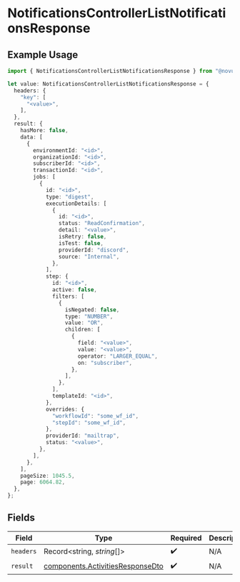 # NotificationsControllerListNotificationsResponse

## Example Usage

```typescript
import { NotificationsControllerListNotificationsResponse } from "@novu/api/models/operations";

let value: NotificationsControllerListNotificationsResponse = {
  headers: {
    "key": [
      "<value>",
    ],
  },
  result: {
    hasMore: false,
    data: [
      {
        environmentId: "<id>",
        organizationId: "<id>",
        subscriberId: "<id>",
        transactionId: "<id>",
        jobs: [
          {
            id: "<id>",
            type: "digest",
            executionDetails: [
              {
                id: "<id>",
                status: "ReadConfirmation",
                detail: "<value>",
                isRetry: false,
                isTest: false,
                providerId: "discord",
                source: "Internal",
              },
            ],
            step: {
              id: "<id>",
              active: false,
              filters: [
                {
                  isNegated: false,
                  type: "NUMBER",
                  value: "OR",
                  children: [
                    {
                      field: "<value>",
                      value: "<value>",
                      operator: "LARGER_EQUAL",
                      on: "subscriber",
                    },
                  ],
                },
              ],
              templateId: "<id>",
            },
            overrides: {
              "workflowId": "some_wf_id",
              "stepId": "some_wf_id",
            },
            providerId: "mailtrap",
            status: "<value>",
          },
        ],
      },
    ],
    pageSize: 1045.5,
    page: 6064.82,
  },
};
```

## Fields

| Field                                                                                | Type                                                                                 | Required                                                                             | Description                                                                          |
| ------------------------------------------------------------------------------------ | ------------------------------------------------------------------------------------ | ------------------------------------------------------------------------------------ | ------------------------------------------------------------------------------------ |
| `headers`                                                                            | Record<string, *string*[]>                                                           | :heavy_check_mark:                                                                   | N/A                                                                                  |
| `result`                                                                             | [components.ActivitiesResponseDto](../../models/components/activitiesresponsedto.md) | :heavy_check_mark:                                                                   | N/A                                                                                  |